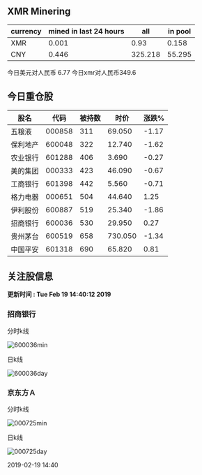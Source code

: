 ## XMR Minering

|currency|mined in last 24 hours|all|in pool|
|---|---|---|---|
|XMR|0.001|0.93|0.158|
|CNY|0.446|325.218|55.295|

今日美元对人民币 6.77	今日xmr对人民币349.6


## 今日重仓股 

|股名|代码|被持数|时价|涨跌%|
|---|---|---|---|---|
|五粮液|000858|311|69.050|-1.17|
|保利地产|600048|322|12.740|-1.62|
|农业银行|601288|406|3.690|-0.27|
|美的集团|000333|423|46.090|-0.67|
|工商银行|601398|442|5.560|-0.71|
|格力电器|000651|504|44.640|1.25|
|伊利股份|600887|519|25.340|-1.86|
|招商银行|600036|530|29.950|0.27|
|贵州茅台|600519|658|730.050|-1.34|
|中国平安|601318|690|65.820|0.81|

## 关注股信息
**更新时间 : Tue Feb 19 14:40:12 2019**
### 招商银行 
分时k线

![600036min](http://image.sinajs.cn/newchart/min/n/sh600036.gif)

日k线

![600036day](http://image.sinajs.cn/newchart/daily/n/sh600036.gif)

### 京东方Ａ 
分时k线

![000725min](http://image.sinajs.cn/newchart/min/n/sz000725.gif)

日k线

![000725day](http://image.sinajs.cn/newchart/daily/n/sz000725.gif)

2019-02-19 14:40